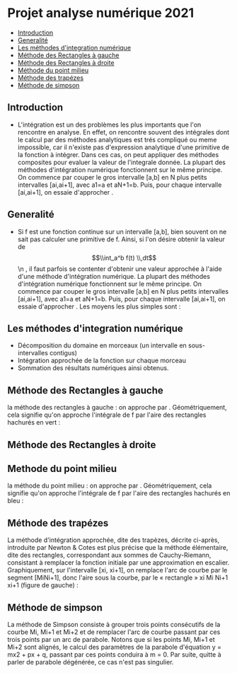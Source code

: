 # Projet analyse numérique 2021
- [Introduction](#Introduction)
- [Generalité](#Generalité)
- [Les méthodes d'integration numérique](#M)
- [Méthode des Rectangles à gauche](#RG)
- [Méthode des Rectangles à droite](#RD)
- [Méthode du point milieu](#PM)
- [Méthode des trapézes](#T)
- [Méthode de simpson](#S)
## Introduction 
- L'intégration est un des problèmes les plus importants que l'on rencontre en analyse. En effet, on rencontre souvent des intégrales dont le calcul par des méthodes analytiques est trés compliqué ou meme impossible, car il n'existe pas d'expression analytique d'une primitive de la fonction à intégrer.
Dans ces cas, on peut appliquer des méthodes composites pour evaluer la valeur de l'integrale donnée. La plupart des méthodes d'intégration numérique fonctionnent sur le même principe. On commence par couper le gros intervalle [a,b] en N plus petits intervalles [ai,ai+1], avec     a1=a et aN+1=b. Puis, pour chaque intervalle [ai,ai+1], on essaie d'approcher .
## Generalité
- Si f est une fonction continue sur un intervalle [a,b], bien souvent on ne sait pas calculer une primitive de f. Ainsi, si l'on désire obtenir la valeur de $$\\int_a^b f(t) \\,dt$$ \n , il faut parfois se contenter d'obtenir une valeur approchée à l'aide d'une méthode d'intégration numérique.
  La plupart des méthodes d'intégration numérique fonctionnent sur le même principe. On commence par couper le gros intervalle [a,b] en N plus petits intervalles [ai,ai+1], avec a1=a et aN+1=b. Puis, pour chaque intervalle [ai,ai+1], on essaie d'approcher . Les moyens les plus simples sont :
## Les méthodes d'integration numérique
  - Décomposition du domaine en morceaux (un intervalle en sous-intervalles contigus)
  - Intégration approchée de la fonction sur chaque morceau 
  - Sommation des résultats numériques ainsi obtenus.
## Méthode des Rectangles à gauche
la méthode des rectangles à gauche : on approche par . Géométriquement, cela signifie qu'on approche l'intégrale de f par l'aire des rectangles hachurés en vert :
## Méthode des Rectangles à droite
## Methode du point milieu
la méthode du point milieu : on approche par . Géométriquement, cela signifie qu'on approche l'intégrale de f par l'aire des rectangles hachurés en bleu :
## Méthode des trapézes
La méthode d'intégration approchée, dite des trapèzes, décrite ci-après, introduite par Newton & Cotes est plus précise que la méthode élémentaire, dite des rectangles, correspondant aux sommes de Cauchy-Riemann, consistant à remplacer la fonction initiale par une approximation en escalier. Graphiquement, sur l'intervalle [xi, xi+1], on remplace l'arc de courbe par le segment [MiNi+1], donc l'aire sous la courbe, par le « rectangle » xi Mi Ni+1 xi+1 (figure de gauche) :
## Méthode de simpson
La méthode de Simpson consiste à grouper trois points consécutifs de la courbe Mi, Mi+1 et Mi+2 et de remplacer l'arc de courbe passant par ces trois points par un arc de parabole. Notons que si les points Mi, Mi+1 et Mi+2 sont alignés, le calcul des paramètres de la parabole d'équation y = mx2 + px + q, passant par ces points conduira à m = 0. Par suite, quitte à parler de parabole dégénérée, ce cas n'est pas singulier.
